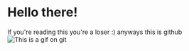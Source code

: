 # Hello there!
If you're reading this you're a loser :) anyways this is github
![This is a gif on git](https://media0.giphy.com/media/mlvseq9yvZhba/giphy.gif?cid=ecf05e474soql2yn4vqmfe1eyit4t3eydy9g4gb73xwuxzd7&rid=giphy.gif&ct=g)
